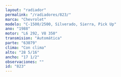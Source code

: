 ```yaml
---
layout: "radiador"
permalink: "/radiadores/823/"
marca: "Chevrolet"
modelo: "C-1500/2500, Silverado, Sierra, Pick Up"
ano: "1988"
motor: "L6 292, V8 350"
transmision: "Automática"
parte: "63079"
clima: "Con clima"
alto: "28 5/16"
ancho: "17 1/2"
observaciones: ""
id: "823"
---
```


